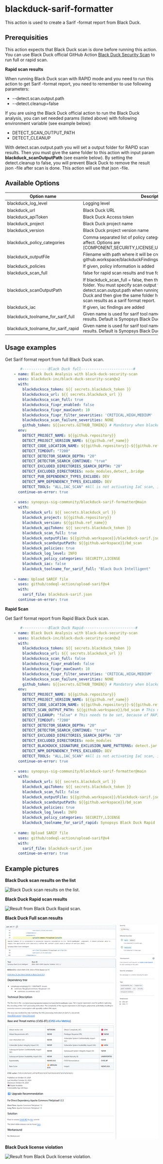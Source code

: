 # blackduck-sarif-formatter
This action is used to create a Sarif -format report from Black Duck.

## Prerequisities
This action expects that Black Duck scan is done before running this action. You can use Black Duck official GitHub Action [Black Duck Security Scan](https://github.com/marketplace/actions/black-duck-security-scan) to run full or rapid scan.

**Rapid scan results**

When running Black Duck scan with RAPID mode and you need to run this action to get Sarif -format report, you need to remember to use following parameters:
* --detect.scan.output.path
* --detect.cleanup=false

If you are using the Black Duck official action to run the Black Duck analysis, you can set needed params (listed above) with following environment variable (see example below):
* DETECT_SCAN_OUTPUT_PATH
* DETECT_CLEANUP

With detect.scan.output.path you will set a output folder for RAPID scan results. Then you must give the same folder to this action with input param **blackduck_scanOutputPath** (see examle below). 
By setting the detect.cleanup to false, you will prevent Black Duck to remove the result json -file after scan is done. This action will use that json -file.

## Available Options
| Option name | Description | Default value | Required |
|-------------|-------------|---------------|----------|
| blackduck_log_level | Logging level | DEBUG | false |
| blackduck_url | Black Duck URL| - | true |
| blackduck_apiToken | Black Duck Access token | - | true |
| blackduck_project | Black Duck project name | ${{github.repository}} | false |
| blackduck_version | Black Duck project version name | ${{github.ref_name}} | false |
| blackduck_policy_categories | Comma separated list of policy categories, which violations will affect. Options are [COMPONENT,SECURITY,LICENSE,UNCATEGORIZED,OPERATIONAL] | SECURITY,LICENSE | false |
| blackduck_outputFile | Filename with path where it will be created, example: github.workspace/blackduckFindings.sarif.json | ${{github.workspace}}/blackduckFindings.sarif.json | false
| blackduck_policies | If given, policy information is added | false | false |
| blackduck_scan_full | false for rapid scan results and true for intelligent scan | false | false |
| blackduck_scanOutputPath | If blackduck_scan_full = false, then this is required. Rapid scan output folder. You must specify scan output folder with --detect.scan.output.path when running the Rapid scan with Black Duck and then give the same folder here, if you want to have rapid scan results as a sarif format report.| ${{github.repository}}/bd_scan | false |
| blackduck_iac | If given, iac findings are added | false | false |
| blackduck_toolname_for_sarif_full | Given name is used for sarif tool name for Black Duck full scan results. Default is Synopsys Black Duck Intelligent | Synopsys Black Duck Intelligent  | false |
| blackduck_toolname_for_sarif_rapid | Given name is used for sarif tool name for Black Duck rapid scan results. Default is Synopsys Black Duck Rapid | Synopsys Black Duck Rapid | false

## Usage examples
Get Sarif format report from full Black Duck scan.
```yaml
       #------------Black Duck full------------------------#
    - name: Black Duck Analysis with black-duck-security-scan
      uses: blackduck-inc/black-duck-security-scan@v2
      with:
        blackducksca_token: ${{ secrets.blackduck_token }}
        blackducksca_url: ${{ secrets.blackduck_url }}
        blackducksca_scan_full: true
        blackducksca_fixpr_enabled: false
        blackducksca_fixpr_maxCount: 10
        blackducksca_fixpr_filter_severities: 'CRITICAL,HIGH,MEDIUM'
        blackducksca_scan_failure_severities: NONE
        github_token: ${{secrets.GITHUB_TOKEN}} # Mandatory when blackduck_fixpr_enabled is set to 'true'
      env:
        DETECT_PROJECT_NAME: ${{github.repository}}
        DETECT_PROJECT_VERSION_NAME: ${{github.ref_name}}
        DETECT_CODE_LOCATION_NAME: ${{github.repository}}-${{github.ref_name}}
        DETECT_TIMEOUT: "7200"
        DETECT_DETECTOR_SEARCH_DEPTH: "20"
        DETECT_DETECTOR_SEARCH_CONTINUE: "true"
        DETECT_EXCLUDED_DIRECTORIES_SEARCH_DEPTH: "20"
        DETECT_EXCLUDED_DIRECTORIES: node_modules,detect,.bridge
        DETECT_PUB_DEPENDENCY_TYPES_EXCLUDE: DEV
        DETECT_NPM_DEPENDENCY_TYPES_EXCLUDED: DEV
        DETECT_TOOLS: "ALL,IAC_SCAN" #All is not activating IaC scan, it needs to be activate separately with IAC_SCAN
      continue-on-error: true

    - uses: synopsys-sig-community/blackduck-sarif-formatter@main
      with:
        blackduck_url: ${{ secrets.blackduck_url }}
        blackduck_project: ${{github.repository}}
        blackduck_version: ${{github.ref_name}}
        blackduck_apiToken: ${{ secrets.blackduck_token }}
        blackduck_scan_full: true
        blackduck_outputFile: ${{github.workspace}}/blackduck-sarif.json
        blackduck_scanOutputPath: ${{github.workspace}}/bd_scan
        blackduck_policies: true
        blackduck_log_level: INFO
        blackduck_policy_categories: SECURITY,LICENSE
        blackduck_iac: false
        blackduck_toolname_for_sarif_full: "Black Duck Intelligent"

    - name: Upload SARIF file
      uses: github/codeql-action/upload-sarif@v4
      with:
        sarif_file: blackduck-sarif.json
      continue-on-error: true
```

**Rapid Scan**

Get Sarif format report from Rapid Black Duck scan.
```yaml
       #------------Black Duck Rapid------------------------#
    - name: Black Duck Analysis with black-duck-security-scan
      uses: blackduck-inc/black-duck-security-scan@v2
      with:
        blackducksca_token: ${{ secrets.blackduck_token }}
        blackducksca_url: ${{ secrets.blackduck_url }}
        blackducksca_scan_full: false
        blackducksca_fixpr_enabled: false
        blackducksca_fixpr_maxCount: 10
        blackducksca_fixpr_filter_severities: 'CRITICAL,HIGH,MEDIUM'
        blackducksca_scan_failure_severities: NONE
        github_token: ${{secrets.GITHUB_TOKEN}} # Mandatory when blackduck_fixpr_enabled is set to 'true'
      env:
        DETECT_PROJECT_NAME: ${{github.repository}}
        DETECT_PROJECT_VERSION_NAME: ${{github.ref_name}}
        DETECT_CODE_LOCATION_NAME: ${{github.repository}}-${{github.ref_name}}
        DETECT_SCAN_OUTPUT_PATH: ${{github.workspace}}/bd_scan # This needs to be set, because of RAPID scan results
        DETECT_CLEANUP: "false" # This needs to be set, because of RAPID scan results
        DETECT_TIMEOUT: "7200"
        DETECT_DETECTOR_SEARCH_DEPTH: "20"
        DETECT_DETECTOR_SEARCH_CONTINUE: "true"
        DETECT_EXCLUDED_DIRECTORIES_SEARCH_DEPTH: "20"
        DETECT_EXCLUDED_DIRECTORIES: node_modules
        DETECT_BLACKDUCK_SIGNATURE_EXCLUSION_NAME_PATTERNS: detect.jar
        DETECT_NPM_DEPENDENCY_TYPES_EXCLUDED: DEV
        DETECT_TOOLS: "ALL,IAC_SCAN" #All is not activating IaC scan, it needs to be activate separately with IAC_SCAN
      continue-on-error: true

    - uses: synopsys-sig-community/blackduck-sarif-formatter@main
      with:
        blackduck_url: ${{ secrets.blackduck_url }}
        blackduck_apiToken: ${{ secrets.blackduck_token }}
        blackduck_scan_full: false
        blackduck_outputFile: ${{github.workspace}}/blackduck-sarif.json
        blackduck_scanOutputPath: ${{github.workspace}}/bd_scan
        blackduck_policies: true
        blackduck_log_level: INFO
        blackduck_policy_categories: SECURITY,LICENSE
        blackduck_toolname_for_sarif_rapid: Synopsys Black Duck Rapid

    - name: Upload SARIF file
      uses: github/codeql-action/upload-sarif@v4
      with:
        sarif_file: blackduck-sarif.json
      continue-on-error: true
```

## Example pictures

**Black Duck scan results on the list**

![Black Duck scan results on the list.](/examples/BD_results_list.GIF)

**Black Duck Rapid scan results**

![Result from Black Duck Rapid scan.](/examples/BD_Rapid_result.GIF)

**Black Duck Full scan results**

![Result from Black Duck Full scan.](/examples/BD_full_result.GIF)

**Black Duck license violation**

![Result from Black Duck license violation.](/examples/BD_license_violation.GIF)
